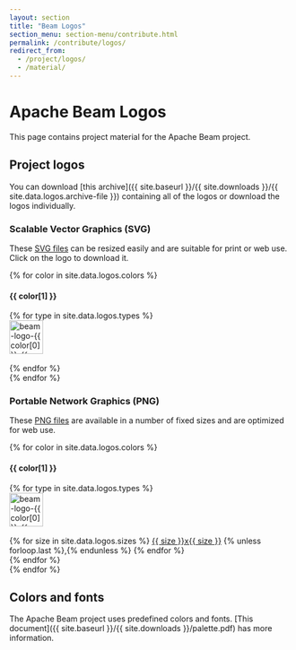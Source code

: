 ```yaml
---
layout: section
title: "Beam Logos"
section_menu: section-menu/contribute.html
permalink: /contribute/logos/
redirect_from:
  - /project/logos/
  - /material/
---
```


# Apache Beam Logos

This page contains project material for the Apache Beam project.

## Project logos
You can download [this archive]({{ site.baseurl }}/{{ site.downloads }}/{{ site.data.logos.archive-file }})
containing all of the logos or download the logos individually.

### Scalable Vector Graphics (SVG)
These [SVG files](https://en.wikipedia.org/wiki/Scalable_Vector_Graphics) can
be resized easily and are suitable for print or web use. Click on the logo to
download it.

{% for color in site.data.logos.colors %}
#### {{ color[1] }}
<div class="row">
<div class="col-md-2">
</div>
{% for type in site.data.logos.types %}
<div class="col-md-2">
<div class="row">
<a href="{{ site.baseurl }}{{ site.data.logos.logo-location }}/{{ color[0] }}/{{ type }}/beam-logo-{{ color[0] }}-{{ type }}.svg" role="button"><img style="height: 60px" src="{{ site.baseurl }}{{ site.data.logos.logo-location }}/{{ color[0] }}/{{ type }}/beam-logo-{{ color[0] }}-{{ type }}.svg" alt="beam-logo-{{ color[0] }}-{{ type }}.svg"></a>
</div><br>
</div>
{% endfor %}
</div>
{% endfor %}


### Portable Network Graphics (PNG)
These [PNG files](https://en.wikipedia.org/wiki/Portable_Network_Graphics) are
available in a number of fixed sizes and are optimized for web use.

{% for color in site.data.logos.colors %}
#### {{ color[1] }}
<div class="row">
<div class="col-md-2">
</div>
{% for type in site.data.logos.types %}
<div class="col-md-2">
<div class="row">
<img style="height: 60px" src="{{ site.baseurl }}{{ site.data.logos.logo-location }}/{{ color[0] }}/{{ type }}/beam-logo-{{ color[0] }}-{{ type }}.svg" alt="beam-logo-{{ color[0] }}-{{ type }}">
</div><br>
<div class="row">
{% for size in site.data.logos.sizes %}
<a href="{{ site.baseurl }}{{ site.data.logos.logo-location }}/{{ color[0] }}/{{ type }}/beam-logo-{{ color[0] }}-{{ type }}-{{ size }}.png">{{ size }}x{{ size }}</a>
{% unless forloop.last %},{% endunless %}
{% endfor %}
</div>
</div>
{% endfor %}
</div>
{% endfor %}

## Colors and fonts
The Apache Beam project uses predefined colors and fonts. [This document]({{ site.baseurl }}/{{ site.downloads }}/palette.pdf) has more information.
